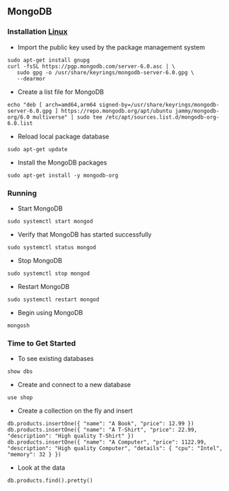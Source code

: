 ## MongoDB

### Installation [Linux](https://www.mongodb.com/docs/manual/tutorial/install-mongodb-on-ubuntu/)

- Import the public key used by the package management system

```shell
sudo apt-get install gnupg
curl -fsSL https://pgp.mongodb.com/server-6.0.asc | \
   sudo gpg -o /usr/share/keyrings/mongodb-server-6.0.gpg \
   --dearmor
```

- Create a list file for MongoDB

```shell
echo "deb [ arch=amd64,arm64 signed-by=/usr/share/keyrings/mongodb-server-6.0.gpg ] https://repo.mongodb.org/apt/ubuntu jammy/mongodb-org/6.0 multiverse" | sudo tee /etc/apt/sources.list.d/mongodb-org-6.0.list
```

- Reload local package database

```shell
sudo apt-get update
```

- Install the MongoDB packages

```shell
sudo apt-get install -y mongodb-org
```

### Running

- Start MongoDB

```shell
sudo systemctl start mongod
```

- Verify that MongoDB has started successfully

```shell
sudo systemctl status mongod
```

- Stop MongoDB

```shell
sudo systemctl stop mongod
```

- Restart MongoDB

```shell
sudo systemctl restart mongod
```

- Begin using MongoDB

```shell
mongosh
```

### Time to Get Started

- To see existing databases

```shell
show dbs
```

- Create and connect to a new database

```shell
use shop
```

- Create a collection on the fly and insert

```shell
db.products.insertOne({ "name": "A Book", "price": 12.99 })
db.products.insertOne({ "name": "A T-Shirt", "price": 22.99, "description": "High quality T-Shirt" })
db.products.insertOne({ "name": "A Computer", "price": 1122.99, "description": "High quality Computer", "details": { "cpu": "Intel", "memory": 32 } })
```

- Look at the data

```shell
db.products.find().pretty()
```
